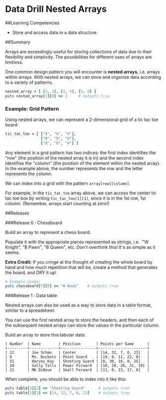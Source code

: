 # Data Drill Nested Arrays

##Learning Competencies

* Store and access data in a data structure

##Summary

Arrays are exceedingly useful for storing collections of data due to their flexibility and simplicity. The possibilities for different uses of arrays are limitless.

One common design pattern you will encounter is **nested arrays**, i.e. arrays within arrays. With nested arrays, we can store and organize data according to a variety of patterns.

```ruby
nested_array = [ [1, 2], [3, 4], [5, 6] ]
puts nested_array[1][0] == 3     # outputs true
```

### Example: Grid Pattern

Using nested arrays, we can represent a 2-dimensional grid of a tic tac toe board:

```ruby
tic_tac_toe = [ ["X", "X", "O"],
                ["O", "X", "O"],
                ["O", "O", "X"] ]
```

Any element in a grid pattern has two indices: the first index identifies the "row" (the position of the nested array it is in) and the second index identifies the "column" (the position of the element within the nested array). In the example above, the number represents the row and the letter represents the column.

We can index into a grid with the pattern `array[row][column]`.

For example, in the `tic_tac_toe` array above, we can access the center tic tac toe box by writing `tic_tac_toe[1][1]`, since it is in the 1st row, 1st column. (Remember, arrays start counting at zero!)


##Releases

###Release 0 : Chessboard

Build an array to represent a chess board.

Populate it with the appropriate pieces represented as strings, i.e. `"W Knight", "B Pawn", "B Queen", etc. Don't overthink this!  It's as simple as it seems.

**Extra Credit:** If you cringe at the thought of creating the whole board by hand and how much repetition that will be, create a method that generates the board, and DRY it up!

```ruby
# Example usage:
puts chessboard[7][0] == "W Rook"    # outputs true
```

###Release 1 : Data table

Nested arrays can also be used as a way to store data in a table format, similar to a spreadsheet.

You can use the first nested array to store the headers, and then each of the subsequent nested arrays can store the values in the particular column.

Build an array to store this tabular data:

```text
| Number  | Name        | Position       | Points per Game      |
+---------+-------------+----------------+----------------------+
| 12      | Joe Schmo   | Center         | [14, 32, 7, 0, 23]   |
| 9       | Ms. Buckets | Point Guard    | [19, 0, 11, 22, 0]   |
| 31      | Harvey Kay  | Shooting Guard | [0, 30, 16, 0, 25]   |
| 18      | Sally Talls | Power Forward  | [18, 29, 26, 31, 19] |
| 22      | MK DiBoux   | Small Forward  | [11, 0, 23, 17, 0]   |
```

When complete, you should be able to index into it like this:

```ruby
puts table[3][2] == "Shooting Guard"      # outputs true
puts table[1][3] == [14, 32, 7, 0, 23]    # outputs true
```
